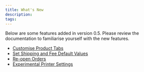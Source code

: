 ```yaml
---
title: What's New
description:  
tags: 
---
```


Below are some features added in version 0.5. 
Please review the documentation to familiarise yourself with the new features.

* [Customise Product Tabs](/how-to/configure/products.md#product-tabs)
* [Set Shipping and Fee Default Values]()
* [Re-open Orders]()
* [Experimental Printer Settings](/how-to/configure/receipts.md)